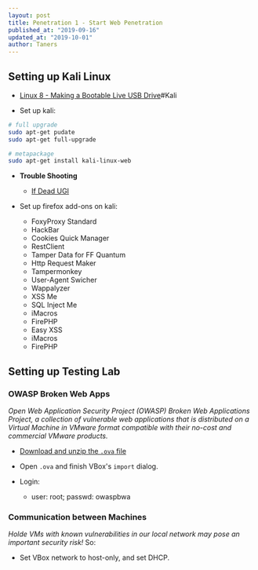 ```yaml
---
layout: post
title: Penetration 1 - Start Web Penetration
published_at: "2019-09-16"
updated_at: "2019-10-01"
author: Taners
---
```


## Setting up Kali Linux

- [Linux 8 - Making a Bootable Live USB Drive](https://tane-rs.github.io/2019/11/07/01.html)#Kali

- Set up kali:

```bash
# full upgrade
sudo apt-get pudate
sudo apt-get full-upgrade

# metapackage
sudo apt-get install kali-linux-web
```

- **Trouble Shooting**

  - [If Dead UGI]()

- Set up firefox add-ons on kali:

  - FoxyProxy Standard
  - HackBar
  - Cookies Quick Manager
  - RestClient
  - Tamper Data for FF Quantum
  - Http Request Maker
  - Tampermonkey
  - User-Agent Swicher
  - Wappalyzer
  - XSS Me
  - SQL Inject Me
  - iMacros
  - FirePHP
  - Easy XSS
  - iMacros
  - FirePHP

##  Setting up Testing Lab

### OWASP Broken Web Apps

*Open Web Application Security Project (OWASP) Broken Web Applications Project, a collection of vulnerable web applications that is distributed on a Virtual Machine in VMware format compatible with their no-cost and commercial VMware products.*

- [Download and unzip the `.ova` file](http://sourceforge.net/projects/owaspbwa/files)

- Open `.ova` and finish VBox's `import` dialog.

- Login:
  - user: root; passwd: owaspbwa

### Communication between Machines

*Holde VMs with known vulnerabilities in our local network may pose an important security risk!* So:

- Set VBox network to host-only, and set DHCP.